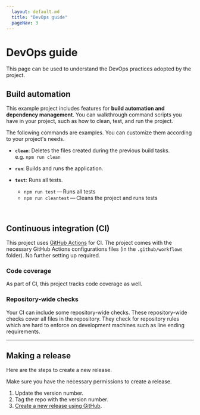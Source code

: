 ```yaml
---
  layout: default.md
  title: "DevOps guide"
  pageNav: 3
---
```


# DevOps guide

<box type="tip">
This page can be used to understand the DevOps practices adopted by the project.
</box>

## Build automation

This example project includes features for **build automation and dependency management**. You can walkthrough command scripts you have in your project, such as how to clean, test, and run the project.

<panel header="**Example Commands for Typical Projects**">
<box type="info">
The following commands are examples. You can customize them according to your project's needs.
</box>

* **`clean`**: Deletes the files created during the previous build tasks.<br>
  e.g. `npm run clean`

* **`run`**: Builds and runs the application.<br>

* **`test`**: Runs all tests.
  * `npm run test` — Runs all tests
  * `npm run cleantest` — Cleans the project and runs tests

</panel>
<br>

## Continuous integration (CI)

This project uses [GitHub Actions](https://github.com/features/actions) for CI. The project comes with the necessary GitHub Actions configurations files (in the `.github/workflows` folder). No further setting up required.

### Code coverage

As part of CI, this project tracks code coverage as well.

### Repository-wide checks

Your CI can include some repository-wide checks. These repository-wide checks cover all files in the repository. They check for repository rules which are hard to enforce on development machines such as line ending requirements.

--------------------------------------------------------------------------------------------------------------------

## Making a release

Here are the steps to create a new release.

<box type="warning">
Make sure you have the necessary permissions to create a release.
</box>
<popover id="pop:trigger_id" content="e.g. `v0.1`"></popover>

1. Update the version number.
1. Tag the repo with the <trigger for="pop:trigger_id">version number</trigger>. 
1. [Create a new release using GitHub](https://help.github.com/articles/creating-releases/).
